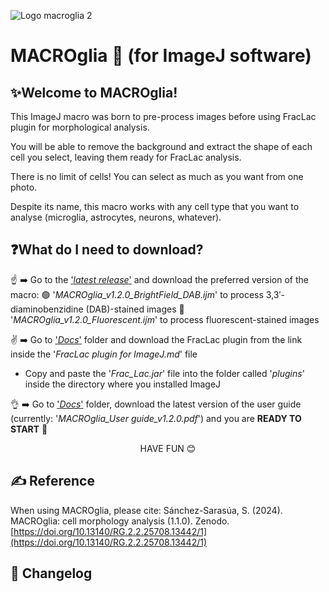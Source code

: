 
  ![Logo macroglia 2](https://github.com/SandraSSB/MACROglia_cell-morphology-analysis/assets/156697837/d0ef2fa1-c0d6-46b4-9585-562d55e68afc)

# MACROglia 🔬 (for ImageJ software)

## ✨Welcome to MACROglia!

This ImageJ macro was born to pre-process images before using FracLac plugin for morphological analysis.

You will be able to remove the background and extract the shape of each cell you select, leaving them ready for FracLac analysis.

There is no limit of cells! You can select as much as you want from one photo.

Despite its name, this macro works with any cell type that you want to analyse (microglia, astrocytes, neurons, whatever).

## ❓**What do I need to download?**

☝️ ➡️ Go to the ['*latest release*'](Macro) and download the preferred version of the macro:
        🟢 '*MACROglia_v1.2.0_BrightField_DAB.ijm*' to process 3,3′-diaminobenzidine (DAB)-stained images
        🔵 '*MACROglia_v1.2.0_Fluorescent.ijm*' to process fluorescent-stained images

✌️ ➡️ Go to ['*Docs*'](Docs) folder and download the FracLac plugin from the link inside the '*FracLac plugin for ImageJ.md*' file

   - Copy and paste the '*Frac_Lac.jar*' file into the folder called '*plugins*' inside the directory where you installed ImageJ
       
👌 ➡️ Go to ['*Docs*'](Docs) folder, download the latest version of the user guide (currently: '*MACROglia_User guide_v1.2.0.pdf*') and you are **READY TO START** 🚀

<p align="center">
HAVE FUN 😊
</p>

## ✍️ Reference
When using MACROglia, please cite:
Sánchez-Sarasúa, S. (2024). MACROglia: cell morphology analysis (1.1.0). Zenodo. [https://doi.org/10.13140/RG.2.2.25708.13442/1](https://doi.org/10.13140/RG.2.2.25708.13442/1)

## 🔧 Changelog

